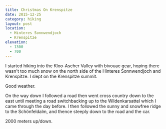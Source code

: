 ```yaml
---
title: Christmas On Krenspitze
date: 2015-12-25
category: hiking
layout: post
location:
  - Hinteres Sonnwendjoch
  - Krenspitze
elevation:
  - 1300
  - 700
---
```


I started hiking into the Kloo-Ascher Valley with bivouac gear, hoping there wasn't too much
snow on the north side of the Hinteres Sonnwendjoch and Krenspitze. I slept on the Krenspitze summit.

Good weather.

On the way down I followed a road then went cross country down to the east until meeting a road
switchbacking up to the Wildenkarsattel which I came through the day before. I then followed
the sunny and snowfree ridge to the Schönfeldalm, and thence steeply down to the road and
the car.

2000 meters up/down.
